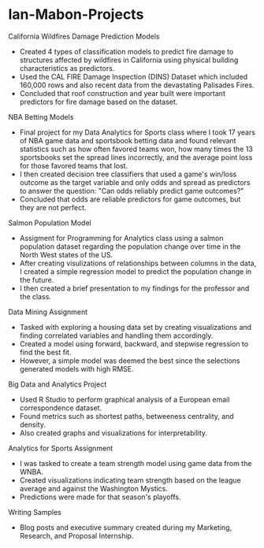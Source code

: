 # Ian-Mabon-Projects
California Wildfires Damage Prediction Models
- Created 4 types of classification models to predict fire damage to structures affected by wildfires in California using physical building characteristics as predictors.
- Used the CAL FIRE Damage Inspection (DINS) Dataset which included 160,000 rows and also recent data from the devastating Palisades Fires.
- Concluded that roof construction and year built were important predictors for fire damage based on the dataset. 

NBA Betting Models
- Final project for my Data Analytics for Sports class where I took 17 years of NBA game data and sportsbook betting data and found relevant statistics such as how often favored teams won, how many times the 13 sportsbooks set the spread lines incorrectly, and the average point loss for those favored teams that lost.
- I then created decision tree classifiers that used a game's win/loss outcome as the target variable and only odds and spread as predictors to answer the question: "Can odds reliably predict game outcomes?"
- Concluded that odds are reliable predictors for game outcomes, but they are not perfect.

Salmon Population Model 
- Assigment for Programming for Analytics class using a salmon population dataset regarding the population change over time in the North West states of the US.
- After creating visulizations of relationships between columns in the data, I created a simple regression model to predict the population change in the future. 
- I then created a brief presentation to my findings for the professor and the class.

Data Mining Assignment 
- Tasked  with exploring a housing data set by creating visualizations and finding correlated variables and handling them accordingly.
- Created a model using forward, backward, and stepwise regression to find the best fit. 
- However, a simple model was deemed the best since the selections generated models with high RMSE.

Big Data and Analytics Project
- Used R Studio to perform graphical analysis of a European email correspondence dataset.
- Found metrics such as shortest paths, betweeness centrality, and density.
- Also created graphs and visualizations for interpretability. 

Analytics for Sports Assignment
- I was tasked to create a team strength model using game data from the WNBA.
- Created visualizations indicating team strength based on the league average and against the Washington Mystics. 
- Predictions were made for that season's playoffs.

Writing Samples
- Blog posts and executive summary created during my Marketing, Research, and Proposal Internship.
